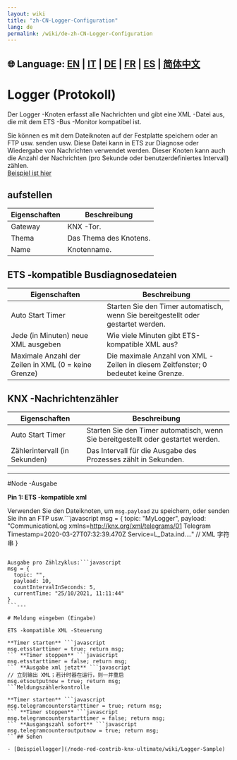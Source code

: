 ```yaml
---
layout: wiki
title: "zh-CN-Logger-Configuration"
lang: de
permalink: /wiki/de-zh-CN-Logger-Configuration
---
```

🌐 Language: [EN](https://supergiovane.github.io/node-red-contrib-knx-ultimate/wiki/Logger-Configuration) | [IT](https://supergiovane.github.io/node-red-contrib-knx-ultimate/wiki/it-Logger-Configuration) | [DE](https://supergiovane.github.io/node-red-contrib-knx-ultimate/wiki/de-Logger-Configuration) | [FR](https://supergiovane.github.io/node-red-contrib-knx-ultimate/wiki/fr-Logger-Configuration) | [ES](https://supergiovane.github.io/node-red-contrib-knx-ultimate/wiki/es-Logger-Configuration) | [简体中文](https://supergiovane.github.io/node-red-contrib-knx-ultimate/wiki/zh-CN-Logger-Configuration)
---


# Logger (Protokoll)

Der Logger -Knoten erfasst alle Nachrichten und gibt eine XML -Datei aus, die mit dem ETS -Bus -Monitor kompatibel ist.

Sie können es mit dem Dateiknoten auf der Festplatte speichern oder an FTP usw. senden usw. Diese Datei kann in ETS zur Diagnose oder Wiedergabe von Nachrichten verwendet werden.
Dieser Knoten kann auch die Anzahl der Nachrichten (pro Sekunde oder benutzerdefiniertes Intervall) zählen.<br/> <a href = "/node-red-contrib-knx-ultimate/wiki/logger-sample" target = "_ leer"> Beispiel ist hier </a>

## aufstellen

| Eigenschaften | Beschreibung |
|-|-|
| Gateway | KNX -Tor. |
| Thema | Das Thema des Knotens. |
| Name | Knotenname. |

## ETS -kompatible Busdiagnosedateien

|Eigenschaften |Beschreibung |
|-|-|
| Auto Start Timer | Starten Sie den Timer automatisch, wenn Sie bereitgestellt oder gestartet werden. |
|Jede (in Minuten) neue XML ausgeben | Wie viele Minuten gibt ETS-kompatible XML aus? |
| Maximale Anzahl der Zeilen in XML (0 = keine Grenze) | Die maximale Anzahl von XML -Zeilen in diesem Zeitfenster; 0 bedeutet keine Grenze.|

## KNX -Nachrichtenzähler

| Eigenschaften | Beschreibung |
|-|-|
| Auto Start Timer | Starten Sie den Timer automatisch, wenn Sie bereitgestellt oder gestartet werden.|
| Zählerintervall (in Sekunden) | Das Intervall für die Ausgabe des Prozesses zählt in Sekunden.|

---

#Node -Ausgabe

**Pin 1: ETS -kompatible xml**

Verwenden Sie den Dateiknoten, um `msg.payload` zu speichern, oder senden Sie ihn an FTP usw.```javascript
msg = {
  topic: "MyLogger",
  payload: "CommunicationLog xmlns=http://knx.org/xml/telegrams/01 Telegram Timestamp=2020-03-27T07:32:39.470Z Service=L_Data.ind...." // XML 字符串
}
``` **Pin 2: KNX -Nachrichtenanzahl**

Ausgabe pro Zählzyklus:```javascript
msg = {
  topic: "",
  payload: 10,
  countIntervalInSeconds: 5,
  currentTime: "25/10/2021, 11:11:44"
}
```---

# Meldung eingeben (Eingabe)

ETS -kompatible XML -Steuerung

**Timer starten** ```javascript
msg.etsstarttimer = true; return msg;
``` **Timer stoppen** ```javascript
msg.etsstarttimer = false; return msg;
``` **Ausgabe xml jetzt** ```javascript
// 立刻输出 XML；若计时器在运行，则一并重启
msg.etsoutputnow = true; return msg;
```Meldungszählerkontrolle

**Timer starten** ```javascript
msg.telegramcounterstarttimer = true; return msg;
``` **Timer stoppen** ```javascript
msg.telegramcounterstarttimer = false; return msg;
``` **Ausgangszahl sofort** ```javascript
msg.telegramcounteroutputnow = true; return msg;
```## Sehen

- [Beispiellogger](/node-red-contrib-knx-ultimate/wiki/Logger-Sample)

